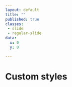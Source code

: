 ```yaml
---
layout: default
title: ""
published: true
classes:
 - slide
 - regular-slide
data:
  x: 0
  y: 0

---
```

# Custom styles #